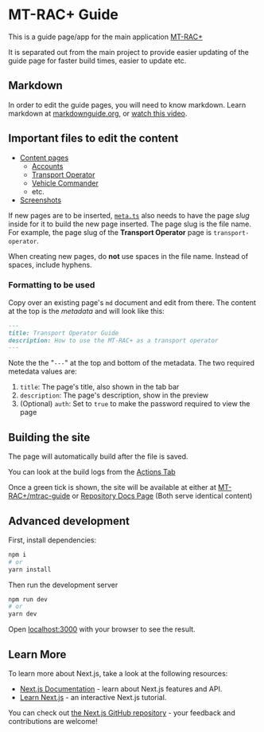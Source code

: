 # MT-RAC+ Guide

This is a guide page/app for the main application [MT-RAC+](https://mtrac.ado.sg/)

It is separated out from the main project to provide easier updating of the guide page for faster build times, easier to update etc.

## Markdown

In order to edit the guide pages, you will need to know markdown. Learn markdown at [markdownguide.org](https://www.markdownguide.org/), or [watch this video](https://www.youtube.com/watch?v=HUBNt18RFbo).

## Important files to edit the content

- [Content pages](content/index.md)
  - [Accounts](content/accounts.md)
  - [Transport Operator](content/transport-operator.md)
  - [Vehicle Commander](content/vehicle-commander.md)
  - etc.
- [Screenshots](public/screenshots)

If new pages are to be inserted, [`meta.ts`](content/meta.ts) also needs to have the page _slug_ inside for it to build the new page inserted. The page slug is the file name. For example, the page slug of the **Transport Operator** page is `transport-operator`.

When creating new pages, do **not** use spaces in the file name. Instead of spaces, include hyphens.

### Formatting to be used

Copy over an existing page's `md` document and edit from there. The content at the top is the _metadata_ and will look like this:

```md
---
title: Transport Operator Guide
description: How to use the MT-RAC+ as a transport operator
---
```

Note the the "`---`" at the top and bottom of the metadata. The two required metedata values are:

1. `title`: The page's title, also shown in the tab bar
2. `description`: The page's description, show in the preview
3. (Optional) `auth`: Set to `true` to make the password required to view the page

## Building the site

The page will automatically build after the file is saved.

You can look at the build logs from the [Actions Tab](https://github.com/HavenOfExcellence/mtrac-guide/actions)

Once a green tick is shown, the site will be available at either at [MT-RAC+/mtrac-guide](mtrac.ado.sg/mtrac-guide/) or [Repository Docs Page](https://havenofexcellence.github.io/mtrac-guide/) (Both serve identical content)

## Advanced development

First, install dependencies:

```bash
npm i
# or
yarn install
```

Then run the development server

```bash
npm run dev
# or
yarn dev
```

Open [localhost:3000](http://localhost:3000) with your browser to see the result.

## Learn More

To learn more about Next.js, take a look at the following resources:

- [Next.js Documentation](https://nextjs.org/docs) - learn about Next.js features and API.
- [Learn Next.js](https://nextjs.org/learn) - an interactive Next.js tutorial.

You can check out [the Next.js GitHub repository](https://github.com/vercel/next.js/) - your feedback and contributions are welcome!
